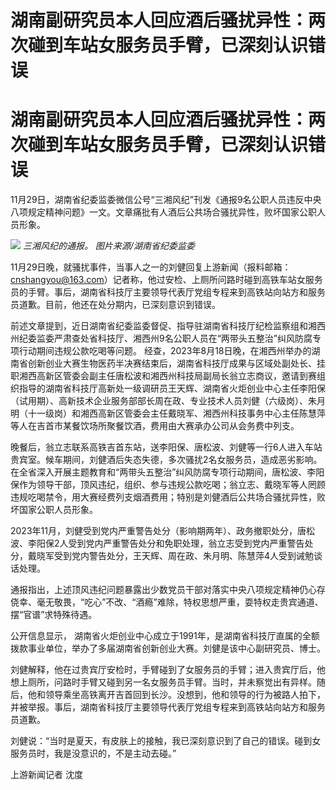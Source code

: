# 湖南副研究员本人回应酒后骚扰异性：两次碰到车站女服务员手臂，已深刻认识错误

# 湖南副研究员本人回应酒后骚扰异性：两次碰到车站女服务员手臂，已深刻认识错误

11月29日，湖南省纪委监委微信公号“三湘风纪”刊发《通报9名公职人员违反中央八项规定精神问题》一文。文章痛批有人酒后公共场合骚扰异性，败坏国家公职人员形象。

![](https://inews.gtimg.com/om_bt/O0ENtWmD5sCH0_ltVpuyhVfLW4v45tLAE-V5eTex2-RYgAA/1000)
_三湘风纪的通报。 图片来源/湖南省纪委监委_

11月29日晚，就骚扰事件，当事人之一的刘健回复上游新闻（报料邮箱：cnshangyou@163.com）记者称，他过安检、上厕所问路时碰到高铁车站女服务员的手臂。事后，湖南省科技厅主要领导代表厅党组专程来到高铁站向站方和服务员道歉。目前，他还在处分期内，已深刻意识到错误。

前述文章提到，近日湖南省纪委监委督促、指导驻湖南省科技厅纪检监察组和湘西州纪委监委严肃查处省科技厅、湘西州9名公职人员在“两带头五整治”纠风防腐专项行动期间违规公款吃喝等问题。
经查，2023年8月18日晚，在湘西州举办的湖南省创新创业大赛生物医药半决赛结束后，湖南省科技厅成果与区域处副处长、挂职湘西高新区管委会副主任唐松波和湘西州科技局副局长翁立志商议，邀请到赛组织指导的湖南省科技厅高新处一级调研员王天辉、湖南省火炬创业中心主任李阳保（试用期）、高新技术企业服务部部长周在政、专业技术人员刘健（六级岗）、朱月明（十一级岗）和湘西高新区管委会主任戴晓军、湘西州科技事务中心主任陈慧萍等人在吉首市某餐饮场所聚餐饮酒，费用由大赛承办公司从会务费中列支。

晚餐后，翁立志联系高铁吉首东站，送李阳保、唐松波、刘健等一行6人进入车站贵宾室。候车期间，刘健酒后失态失德，多次骚扰2名女服务员，造成恶劣影响。
在全省深入开展主题教育和“两带头五整治”纠风防腐专项行动期间，唐松波、李阳保作为领导干部，顶风违纪，组织、参与违规公款吃喝；翁立志、戴晓军等人罔顾违规吃喝禁令，用大赛经费列支烟酒费用；特别是刘健酒后公共场合骚扰异性，败坏国家公职人员形象。

2023年11月，刘健受到党内严重警告处分（影响期两年）、政务撤职处分，唐松波、李阳保2人受到党内严重警告处分和免职处理，翁立志受到党内严重警告处分，戴晓军受到党内警告处分，王天辉、周在政、朱月明、陈慧萍4人受到诫勉谈话处理。

通报指出，上述顶风违纪问题暴露出少数党员干部对落实中央八项规定精神仍心存侥幸、毫无敬畏，“吃心”不改、“酒瘾”难除，特权思想严重，耍特权走贵宾通道、摆“官谱”求特殊待遇。

公开信息显示， 湖南省火炬创业中心成立于1991年，是湖南省科技厅直属的全额拨款事业单位，举办了多届湖南省创新创业大赛。刘健是该中心副研究员、博士。

刘健解释，他在过贵宾厅安检时，手臂碰到了女服务员的手臂；进入贵宾厅后，他想上厕所，问路时手臂又碰到另一名女服务员手臂。当时，并未察觉出有异样。随后，他和领导乘坐高铁离开吉首回到长沙。没想到，他和领导的行为被路人拍下，并被举报。事后，湖南省科技厅主要领导代表厅党组专程来到高铁站向站方和服务员道歉。

刘健说：“当时是夏天，有皮肤上的接触，我已深刻意识到了自己的错误。碰到女服务员时，我是没意识的，不是主动去碰。”

上游新闻记者 沈度

